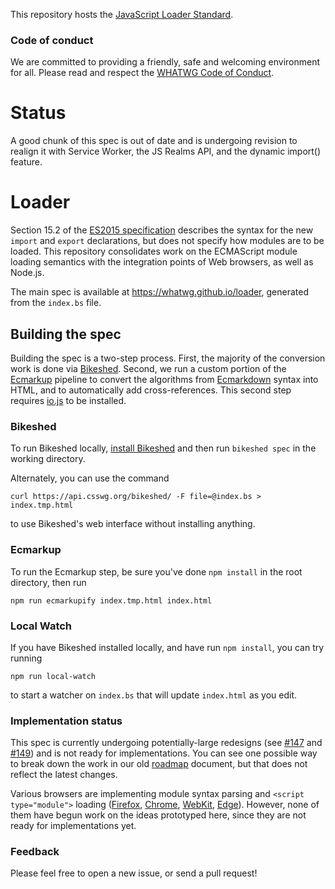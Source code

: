 This repository hosts the [JavaScript Loader Standard](http://whatwg.github.io/loader).

### Code of conduct

We are committed to providing a friendly, safe and welcoming environment for all. Please read and
respect the [WHATWG Code of Conduct](https://whatwg.org/code-of-conduct).

# Status

A good chunk of this spec is out of date and is undergoing revision to realign it with Service Worker, the JS Realms API, and the dynamic import() feature.

# Loader

Section 15.2 of the [ES2015 specification](http://www.ecma-international.org/ecma-262/6.0/) describes the syntax for the new `import` and `export` declarations, but does not specify how modules are to be loaded. This repository consolidates work on the ECMAScript module loading semantics with the integration points of Web browsers, as well as Node.js.

The main spec is available at https://whatwg.github.io/loader, generated from the `index.bs` file.

## Building the spec

Building the spec is a two-step process. First, the majority of the conversion work is done via [Bikeshed](https://github.com/tabatkins/bikeshed). Second, we run a custom portion of the [Ecmarkup](https://github.com/bterlson/ecmarkup) pipeline to convert the algorithms from [Ecmarkdown](https://github.com/domenic/ecmarkdown) syntax into HTML, and to automatically add cross-references. This second step requires [io.js](https://iojs.org/) to be installed.

### Bikeshed

To run Bikeshed locally, [install Bikeshed](https://github.com/tabatkins/bikeshed/blob/master/docs/install.md) and then run `bikeshed spec` in the working directory.

Alternately, you can use the command

```
curl https://api.csswg.org/bikeshed/ -F file=@index.bs > index.tmp.html
```

to use Bikeshed's web interface without installing anything.

### Ecmarkup

To run the Ecmarkup step, be sure you've done `npm install` in the root directory, then run

```
npm run ecmarkupify index.tmp.html index.html
```

### Local Watch

If you have Bikeshed installed locally, and have run `npm install`, you can try running

```
npm run local-watch
```

to start a watcher on `index.bs` that will update `index.html` as you edit.

### Implementation status

This spec is currently undergoing potentially-large redesigns (see [#147](https://github.com/whatwg/loader/issues/147) and [#149](https://github.com/whatwg/loader/issues/149)) and is not ready for implementations. You can see one possible way to break down the work in our old [roadmap](https://github.com/whatwg/loader/blob/master/roadmap.md) document, but that does not reflect the latest changes.

Various browsers are implementing module syntax parsing and `<script type="module">` loading ([Firefox](https://bugzilla.mozilla.org/show_bug.cgi?id=568953), [Chrome](https://code.google.com/p/v8/issues/detail?id=1569), [WebKit](https://bugs.webkit.org/show_bug.cgi?id=147340), [Edge](https://blogs.windows.com/msedgedev/2016/05/17/es6-modules-and-beyond/)). However, none of them have begun work on the ideas prototyped here, since they are not ready for implementations yet.

### Feedback

Please feel free to open a new issue, or send a pull request!
